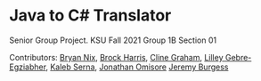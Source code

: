 # Java to C# Translator
 Senior Group Project. KSU Fall 2021 Group 1B Section 01

Contributors:
[Bryan Nix](github.com/daqger),
[Brock Harris](github.com/tnbrock16),
[Cline Graham](github.com/cgraha41),
[Lilley Gebre-Egziabher](github.com/memenot),
[Kaleb Serna](github.com/Kserna03),
[Jonathan Omisore](github.com/JonathanOmisore)
[Jeremy Burgess](github.com/jburge54)
